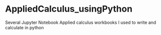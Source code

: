 # AppliedCalculus_usingPython
Several Jupyter Notebook Applied calculus workbooks I used to write and calculate in python
